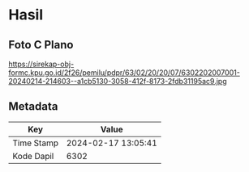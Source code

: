 # Hasil

## Foto C Plano

https://sirekap-obj-formc.kpu.go.id/2f26/pemilu/pdpr/63/02/20/20/07/6302202007001-20240214-214603--a1cb5130-3058-412f-8173-2fdb31195ac9.jpg


## Metadata

| Key        | Value               |
| ---------- | ------------------- |
| Time Stamp | 2024-02-17 13:05:41 |
| Kode Dapil | 6302                |



